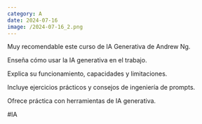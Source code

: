 ```yaml
--- 
category: A 
date: 2024-07-16 
image: /2024-07-16_2.png 
--- 
```


Muy recomendable este curso de IA Generativa de Andrew Ng. 

Enseña cómo usar la IA generativa en el trabajo. 

Explica su funcionamiento, capacidades y limitaciones. 

Incluye ejercicios prácticos y consejos de ingeniería de prompts.

Ofrece práctica con herramientas de IA generativa. 

#IA
